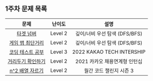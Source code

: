 ## 1주차 문제 목록

|                                         문제                                         | 난이도  |             설명              |
| :----------------------------------------------------------------------------------: | :-----: | :---------------------------: |
|     [타겟 넘버](https://school.programmers.co.kr/learn/courses/30/lessons/43165)     | Level 2 | 깊이/너비 우선 탐색 (DFS/BFS) |
|  [게임 맵 최단거리](https://school.programmers.co.kr/learn/courses/30/lessons/1844)  | Level 2 | 깊이/너비 우선 탐색 (DFS/BFS) |
| [코딩 테스트 공부](https://school.programmers.co.kr/learn/courses/30/lessons/118668) | Level 3 |   2022 KAKAO TECH INTERSHIP   |
| [거리두기 확인하기](https://school.programmers.co.kr/learn/courses/30/lessons/81302) | Level 2 | 2021 카카오 채용연계형 인턴십 |
|  [n^2 배열 자르기](https://school.programmers.co.kr/learn/courses/30/lessons/87390)  | Level 2 |    월간 코드 챌린지 시즌 3    |
